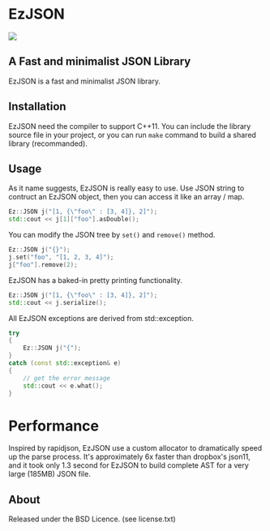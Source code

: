 # EzJSON

![](https://travis-ci.org/heleifz/EzJson.svg?branch=master)

## A Fast and minimalist JSON Library 

EzJSON is a fast and minimalist JSON library. 

## Installation

EzJSON need the compiler to support C++11. You can include the library source file in your project, or you can run ```make``` command to build a shared library (recommanded).

## Usage

As it name suggests, EzJSON is really easy to use. Use JSON string to contruct an EzJSON object, then you can access it like an array / map.

```c++
Ez::JSON j("[1, {\"foo\" : [3, 4]}, 2]");
std::cout << j[1]["foo"].asDouble();
```

You can modify the JSON tree by ```set()``` and ```remove()``` method.

```c++
Ez::JSON j("{}");
j.set("foo", "[1, 2, 3, 4]");
j["foo"].remove(2);
```

EzJSON has a baked-in pretty printing functionality.

```c++
Ez::JSON j("[1, {\"foo\" : [3, 4]}, 2]");
std::cout << j.serialize();
```

All EzJSON exceptions are derived from std::exception.

```c++
try
{
	Ez::JSON j("{");
}
catch (const std::exception& e)
{
	// get the error message
	std::cout << e.what();
}
```

# Performance

Inspired by rapidjson, EzJSON use a custom allocator to dramatically speed up the parse process. It's approximately 6x faster than dropbox's json11, and it took only 1.3 second for EzJSON to build complete AST for a very large (185MB) JSON file. 

## About

Released under the BSD Licence. (see license.txt)